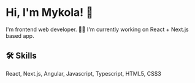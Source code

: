 # Hi, I'm Mykola! 🚀
I'm frontend web developer.
👩‍💻 I'm currently working on React + Next.js based app.

## 🛠 Skills
React, Next.js, Angular, Javascript, Typescript, HTML5, CSS3
